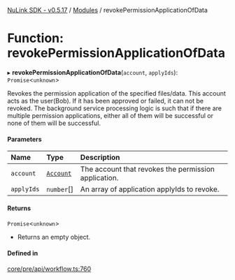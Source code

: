 [NuLink SDK - v0.5.17](../README.md) / [Modules](../modules.md) / revokePermissionApplicationOfData

# Function: revokePermissionApplicationOfData

▸ **revokePermissionApplicationOfData**(`account`, `applyIds`): `Promise`<`unknown`\>

Revokes the permission application of the specified files/data. This account acts as the user(Bob).
If it has been approved or failed, it can not be revoked.
The background service processing logic is such that if there are multiple permission applications, either all of them will be successful or none of them will be successful.

#### Parameters

| Name | Type | Description |
| :------ | :------ | :------ |
| `account` | [`Account`](../classes/Account.md) | The account that revokes the permission application. |
| `applyIds` | `number`[] | An array of application applyIds to revoke. |

#### Returns

`Promise`<`unknown`\>

- Returns an empty object.

#### Defined in

[core/pre/api/workflow.ts:760](https://github.com/NuLink-network/nulink-sdk/blob/675c732/src/core/pre/api/workflow.ts#L760)
